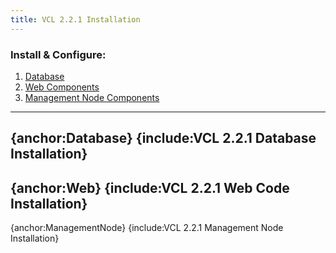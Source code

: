 ```yaml
---
title: VCL 2.2.1 Installation
---
```


<a name="VCL2.2.1Installation-Install&Configure:"></a>
### Install & Configure:

1. [Database](vcl:vcl-2.2.1-installation#database.html)
1. [Web Components](vcl:vcl-2.2.1-installation#web.html)
1. [Management Node Components](vcl:vcl-2.2.1-installation#managementnode.html)

----
{anchor:Database}
{include:VCL 2.2.1 Database Installation}
----
{anchor:Web}
{include:VCL 2.2.1 Web Code Installation}
----
{anchor:ManagementNode}
{include:VCL 2.2.1 Management Node Installation}
